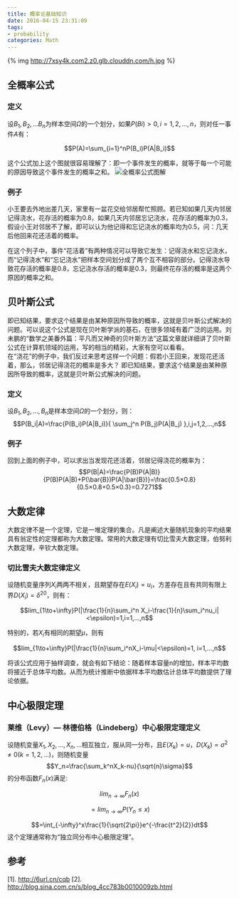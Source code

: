 ```yaml
---
title: 概率论基础知识
date: 2016-04-15 23:31:09
tags:
- probability
categories: Math
---
```

{% img http://7xsy4k.com2.z0.glb.clouddn.com/h.jpg %}
## 全概率公式
### 定义
设$B_1,B_2,...B_n$为样本空间$\Omega$的一个划分，如果$P(Bi)>0,i=1,2,...,n$，则对任一事件$A$有：

$$P(A)=\sum_{i=1}^nP(B_i)P(A|B_i)$$

这个公式加上这个图就很容易理解了：即一个事件发生的概率，就等于每一个可能的原因导致这个事件发生的概率之和。<!--more-->
![全概率公式图解](http://7xsy4k.com2.z0.glb.qiniucdn.com/D8FE714D-BA4E-4CE6-91DC-D0C3E896A350.png)

### 例子
小王要去外地出差几天，家里有一盆花交给邻居帮忙照顾。若已知如果几天内邻居记得浇水，花存活的概率为0.8，如果几天内邻居忘记浇水，花存活的概率为0.3，假设小王对邻居不了解，即可以认为他记得和忘记浇水的概率均为0.5，问：几天后他回来花还活着的概率。

在这个列子中，事件“花活着”有两种情况可以导致它发生：记得浇水和忘记浇水，而“记得浇水”和“忘记浇水”把样本空间划分成了两个互不相容的部分。记得浇水导致花存活的概率是0.8，忘记浇水存活的概率是0.3，则最终花存活的概率是这两个原因的概率之和。

## 贝叶斯公式

即已知结果，要求这个结果是由某种原因所导致的概率，这就是贝叶斯公式解决的问题。可以说这个公式是现在贝叶斯学派的基石，在很多领域有着广泛的运用。刘未鹏的“数学之美番外篇：平凡而又神奇的贝叶斯方法”这篇文章就详细讲了贝叶斯公式在计算机领域的运用，写的相当的精彩，大家有空可以看看。  
在“浇花”的例子中，我们反过来思考这样一个问题：假若小王回来，发现花还活着，那么，邻居记得浇花的概率是多大？
即已知结果，要求这个结果是由某种原因所导致的概率，这就是贝叶斯公式解决的问题。
### 定义
设$B_1,B_2,...,B_n$是样本空间$\Omega$的一个划分，则：
$$P(B_i|A)=\frac{P(B_i)P(A|B_i)}{ \sum_j^n P(B_j)P(A|B_j) },i,j=1,2,...,n$$

### 例子
回到上面的例子中，可以求出当发现花还活着，邻居记得浇花的概率为：
$$P(B|A)=\frac{P(B)P(A|B)}{P(B)P(A|B)+P(\bar{B})P(A|\bar{B})}=\frac{0.5×0.8}{0.5×0.8+0.5×0.3}=0.7271$$

## 大数定律
大数定律不是一个定理，它是一堆定理的集合。凡是阐述大量随机现象的平均结果具有翁定性的定理都称为大数定理。常用的大数定理有切比雪夫大数定理，伯努利大数定理，辛钦大数定理。

### 切比雪夫大数定律定义
设随机变量序列${X_i}$两两不相关，且期望存在$E(X_i)=u_i$，方差存在且有共同有限上界$D(X_i)=\delta^20$，则有：

$$lim_{1\to+\infty}P(|\frac{1}{n}\sum_i^n X_i-\frac{1}{n}\sum_i^nu_i|<\epsilon)=1,i=1,...,n$$

特别的，若${X_i}$有相同的期望$\mu$，则有

$$lim_{1\to+\infty}P(|\frac{1}{n}\sum_i^nX_i-\mu|<\epsilon)=1, i=1,...,n$$

将该公式应用于抽样调查，就会有如下结论：随着样本容量n的增加，样本平均数将接近于总体平均数。从而为统计推断中依据样本平均数估计总体平均数提供了理论依据。

## 中心极限定理
### 莱维（Levy）— 林德伯格（Lindeberg）中心极限定理定义
设随机变量$X_1,X_2,...,X_n,...$相互独立，服从同一分布，且$E(X_k)=u$，$D(X_k)=\sigma^2\neq0(k=1,2,...)$，则随机变量
$$Y_n=\frac{\sum_k^nX_k-nu}{\sqrt{n}\sigma}$$
的分布函数$F_n(x)$满足:

$$lim_{n\to\infty}F_n(x)$$

$$=lim_{n\to\infty}P(Y_n{\leq}x)$$

$$=\int_{-\infty}^x\frac{1}{\sqrt{2\pi}}e^{-\frac{t^2}{2}}dt$$
这个定理通常称为“独立同分布中心极限定理”。
## 参考
[1]. http://6url.cn/cqb
[2]. http://blog.sina.com.cn/s/blog_4cc783b0010009zb.html
